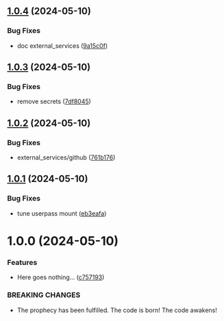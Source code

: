 ## [1.0.4](https://github.com/arpanrec/vaultops/compare/1.0.3...1.0.4) (2024-05-10)


### Bug Fixes

* doc external_services ([9a15c0f](https://github.com/arpanrec/vaultops/commit/9a15c0fb8322be074b4b039b649850c7d5dcf272))

## [1.0.3](https://github.com/arpanrec/vaultops/compare/1.0.2...1.0.3) (2024-05-10)


### Bug Fixes

* remove secrets ([7df8045](https://github.com/arpanrec/vaultops/commit/7df804576df6a409ee938b05b9c3fc59646d7179))

## [1.0.2](https://github.com/arpanrec/vaultops/compare/1.0.1...1.0.2) (2024-05-10)


### Bug Fixes

* external_services/github ([761b176](https://github.com/arpanrec/vaultops/commit/761b1763a10ba69ab86317ff49ecfdd7c1ef5ef6))

## [1.0.1](https://github.com/arpanrec/vaultops/compare/1.0.0...1.0.1) (2024-05-10)


### Bug Fixes

* tune userpass mount ([eb3eafa](https://github.com/arpanrec/vaultops/commit/eb3eafac928247a24d7024a09c82e8ca17a31bbc))

# 1.0.0 (2024-05-10)


### Features

* Here goes nothing... ([c757193](https://github.com/arpanrec/vaultops/commit/c757193042bcc402913602de637a093761c54666))


### BREAKING CHANGES

* The prophecy has been fulfilled. The code is born! The code awakens!
